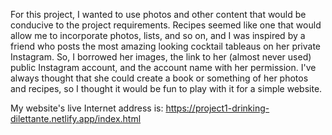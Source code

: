 For this project, I wanted to use photos and other content that would be conducive to the project requirements. Recipes seemed like one that would allow me to incorporate photos, lists, and so on, and I was inspired by a friend who posts the most amazing looking cocktail tableaus on her private Instagram. So, I borrowed her images, the link to her (almost never used) public Instagram account, and the account name with her permission. I've always thought that she could create a book or something of her photos and recipes, so I thought it would be fun to play with it for a simple website.

My website's live Internet address is: https://project1-drinking-dilettante.netlify.app/index.html